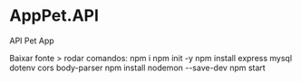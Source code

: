 # AppPet.API
API Pet App

Baixar fonte > rodar comandos:
npm i
npm init -y
npm install express mysql dotenv cors body-parser
npm install nodemon --save-dev
npm start
